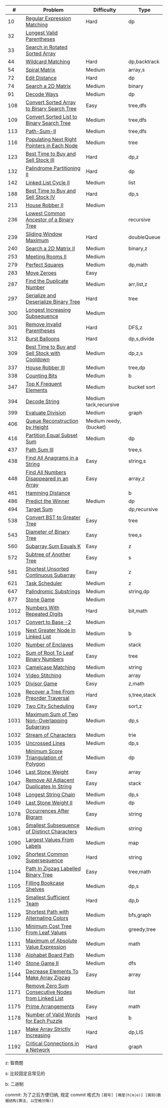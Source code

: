 | #    | Problem                                                              | Difficulty| Type            |
| ---- | -------------------------------------------------------------------- | ----------|---------------- |
| 10   | [Regular Expression Matching](./code/10.md)                          | Hard      | dp              |
| 32   | [Longest Valid Parentheses](./code/32.md)                            |           |                 |
| 33   | [Search in Rotated Sorted Array](./code/33.md)                       |           |                 |
| 44   | [Wildcard Matching](./code/44.md)                                    | Hard      | dp,backtrack    |
| 54   | [Spiral Matrix](./code/54.md)                                        | Medium    | array,s         |
| 72   | [Edit Distance](./code/72.md)                                        | Hard      | dp              |
| 74   | [Search a 2D Matrix](./code/74.md)                                   | Medium    | binary          |
| 91   | [Decode Ways](./code/91.md)                                          | Medium    | dp              |
| 108  | [Convert Sorted Array to Binary Search Tree](./code/108.md)          | Easy      | tree,dfs        |
| 109  | [Convert Sorted List to Binary Search Tree](./code/109.md)           | Medium    | tree,dfs        |
| 113  | [Path-Sum-II](./code/112.md)                                         | Medium    | tree,dfs        |
| 116  | [Populating Next Right Pointers in Each Node](./code/116.md)         | Medium    | tree            |
| 123  | [Best Time to Buy and Sell Stock III](./code/123.md)                 | Hard      | dp,z            |
| 132  | [Palindrome Partitioning II](./code/131&132.md)                      | Hard      | dp            |
| 142  | [Linked List Cycle II](./code/142.md)                                | Medium    | list            |
| 188  | [Best Time to Buy and Sell Stock IV](./code/188.md)                  | Hard      | dp,s            |
| 213  | [House Robber II](./code/213.md)                                     | Medium    |                 |
| 236  | [Lowest Common Ancestor of a Binary Tree](./code/236.md)             |           | recursive       |
| 239  | [Sliding Window Maximum](./code/239.md)                              | Hard      | doubleQueue     |
| 240  | [Search a 2D Matrix II](./code/240.md)                               | Medium    | binary,z        |
| 253  | [Meeting Rooms II](./code/253.md)                                    | Medium    |                 |
| 279  | [Perfect Squares](./code/279.md)                                     | Medium    | dp,math         |
| 283  | [Move Zeroes](./code/283.md)                                         | Easy      |                 |
| 287  | [Find the Duplicate Number](./code/287.md)                           | Medium    | arr,list,z      |
| 297  | [Serialize and Deserialize Binary Tree](./code/297.md)               | Hard      | tree            |
| 300  | [Longest Increasing Subsequence](./code/300.md)                      | Medium    |                 |
| 301  | [Remove Invalid Parentheses](./code/301.md)                          | Hard      | DFS,z           |
| 312  | [Burst Balloons](./code/312.md)                                      | Hard      | dp,s,divide     |
| 309  | [Best Time to Buy and Sell Stock with Cooldown](./code/309.md)       | Medium    | dp,z,s          |
| 337  | [House Robber III](./code/337.md)                                    | Medium    | tree,dp         |
| 338  | [Counting Bits](./code/338.md)                                       | Medium    | b               |
| 347  | [Top K Frequent Elements](./code/347.md)                             | Medium    | bucket sort     |
| 394  | [Decode String](./code/394.md)                                       | Medium       tack,recursive |
| 399  | [Evaluate Division](./code/399.md)                                   | Medium    | graph           |
| 406  | [Queue Reconstruction by Height](./code/406.md)                      | Medium       reedy,(bucket) |
| 416  | [Partition Equal Subset Sum](./code/416.md)                          | Medium    | dp              |
| 437  | [Path Sum III](./code/437.md)                                        |           | tree,s          |
| 438  | [Find All Anagrams in a String](./code/438.md)                       | Easy      | string,s        |
| 448  | [Find All Numbers Disappeared in an Array](./code/448.md)            | Easy      | array,z         |
| 461  | [Hamming Distance](./code/461.md)                                    |           | b               |
| 486  | [Predict the Winner](./code/486.md)                                  | Medium    | dp              |
| 494  | [Target Sum](./code/494.md)                                          |           | dp,recursive    |
| 538  | [Convert BST to Greater Tree](./code/538.md)                         | Easy      | tree            |
| 543  | [Diameter of Binary Tree](./code/543.md)                             | Easy      | tree,s          |
| 560  | [Subarray Sum Equals K](./code/560.md)                               | Easy      | z               |
| 572  | [Subtree of Another Tree](./code/572.md)                             | Easy      | s               |
| 581  | [Shortest Unsorted Continuous Subarray](./code/581.md)               | Easy      | z               |
| 621  | [Task Scheduler](./code/621.md)                                      | Medium    | z               |
| 647  | [Palindromic Substrings](./code/647.md)                              | Medium    | string,dp       |
| 877  | [Stone Game](./code/877)                                             | Medium    |                 |
| 1012 | [Numbers With Repeated Digits](./code/1012)                          | Hard      | bit,math        |
| 1017 | [Convert to Base -2](./code/1017)                                    | Medium    |                 |
| 1019 | [Next Greater Node In Linked List](./code/1019.md)                   | Medium    | b               |
| 1020 | [Number of Enclaves](./code/1020.md)                                 | Medium    | stack           |
| 1022 | [Sum of Root To Leaf Binary Numbers](./code/1022.md)                 | Easy      | tree            |
| 1023 | [Camelcase Matching](./code/1023.md)                                 | Medium    | string          |
| 1024 | [Video Stitching](./code/1024.md)                                    | Medium    | array           |
| 1025 | [Divisor Game](./code/1025.md)                                       | Easy      | z,math          |
| 1028 | [Recover a Tree From Preorder Traversal](./code/1028.md)             | Hard      | s,tree,stack    |
| 1029 | [Two City Scheduling](./code/1029.md)                                | Easy      | sort,z          |
| 1031 | [Maximum Sum of Two Non-Overlapping Subarrays](./code/1031.md)       | Medium    | dp,s            |
| 1032 | [Stream of Characters](./code/1032.md)                               | Medium    | trie            |
| 1035 | [Uncrossed Lines](./code/1031.md)                                    | Medium    | dp,s            |
| 1039 | [Minimum Score Triangulation of Polygon](./code/1039.md)             | Medium    | dp              |
| 1046 | [Last Stone Weight](./code/1046.md)                                  | Easy      | array           |
| 1047 | [Remove All Adjacent Duplicates In String](./code/1047.md)           | Easy      | stack           |
| 1048 | [Longest String Chain](./code/1048.md)                               | Medium    | dp,s            |
| 1049 | [Last Stone Weight II](./code/1049.md)                               | Medium    | dp              |
| 1078 | [Occurrences After Bigram](./code/1078.md)                           | Easy      | string          |
| 1081 | [Smallest Subsequence of Distinct Characters](./code/1081.md)        | Medium    | string          |
| 1090 | [Largest Values From Labels](./code/1090.md)                         | Medium    | map             |
| 1092 | [Shortest Common Supersequence](./code/1092.md)                      | Hard      | string          |
| 1104 | [Path In Zigzag Labelled Binary Tree](./code/1104.md)                | Easy      | tree,math       |
| 1105 | [Filling Bookcase Shelves](./code/1105.md)                           | Medium    | dp,s            |
| 1125 | [Smallest Sufficient Team](./code/1125.md)                           | Hard      | dp,b            |
| 1129 | [Shortest Path with Alternating Colors](./code/1129.md)              | Medium    | bfs,graph       |
| 1130 | [Minimum Cost Tree From Leaf Values](./code/1130.md)                 | Medium    | greedy,tree     |
| 1131 | [Maximum of Absolute Value Expression](./code/1131.md)               | Medium    | math            |
| 1138 | [Alphabet Board Path](./code/1138.md)                                | Medium    |                 |
| 1140 | [Stone Game II](./code/1140.md)                                      | Medium    | dfs             |
| 1144 | [Decrease Elements To Make Array Zigzag](./code/1144.md)             | Easy      | array           |
| 1171 | [Remove Zero Sum Consecutive Nodes from Linked List](./code/1171.md) | Medium    | list            |
| 1175 | [Prime Arrangements](./code/1175.md)                                 | Easy      | math            |
| 1178 | [Number of Valid Words for Each Puzzle](./code/1178.md)              | Hard      | b               |
| 1187 | [Make Array Strictly Increasing](./code/1187.md)                     | Hard      | dp,LIS          |
| 1192 | [Critical Connections in a Network](./code/1189-1192.md)             | Hard      | graph           |



z: 智商题

s: 比较固定且常见的

b: 二进制

commit: 为了之后方便归纳, 规定 commit 格式为 `[题号] [难度(h|m|e)] [类别(数据结构|算法, 以空格分隔)]`

